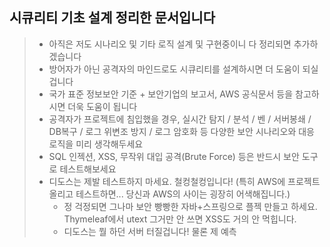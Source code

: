 ## 시큐리티 기초 설계 정리한 문서입니다
> - 아직은 저도 시나리오 및 기타 로직 설계 및 구현중이니 다 정리되면 추가하겠습니다
> - 방어자가 아닌 공격자의 마인드로도 시큐리티를 설계하시면 더 도움이 되실겁니다
> - 국가 표준 정보보안 기준 + 보안기업의 보고서, AWS 공식문서 등을 참고하시면 더욱 도움이 됩니다
> - 공격자가 프로젝트에 침입했을 경우, 실시간 탐지 / 분석 / 벤 / 서버봉쇄 / DB복구 / 로그 위변조 방지 / 로그 암호화 등 다양한 보안 시나리오와 대응 로직을 미리 생각해두세요
> - SQL 인젝션, XSS, 무작위 대입 공격(Brute Force) 등은 반드시 보안 도구로 테스트해보세요
> - 디도스는 제발 테스트하지 마세요. 철컹철컹입니다! (특히 AWS에 프로젝트 올리고 테스트하면... 당신과 AWS의 사이는 굉장히 어색해집니다.)
>   - 정 걱정되면 그나마 보안 빵빵한 자바+스프링으로 플젝 만들고 하세요. Thymeleaf에서 utext 그거만 안 쓰면 XSS도 거의 안 먹힙니다.
>   - 디도스는 뭘 하던 서버 터질겁니다! 물론 제 예측
